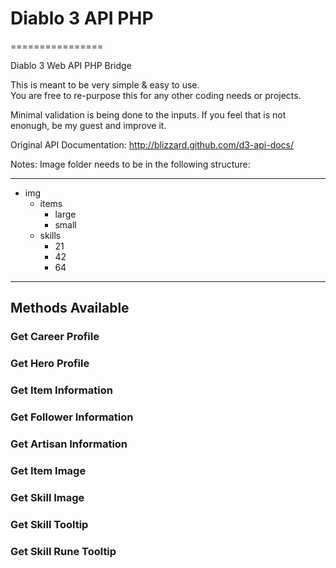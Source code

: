# Diablo 3 API PHP
================

Diablo 3 Web API PHP Bridge

This is meant to be very simple & easy to use.  
You are free to re-purpose this for any other coding needs or projects.  

Minimal validation is being done to the inputs. If you feel that is not enonugh, be my guest and improve it.

Original API Documentation: http://blizzard.github.com/d3-api-docs/

Notes: 
Image folder needs to be in the following structure: 
- - -
- img 
  - items
    - large
    - small
  - skills
    - 21
    - 42
    - 64  

- - -

## Methods Available

### Get Career Profile
### Get Hero Profile
### Get Item Information
### Get Follower Information
### Get Artisan Information        

### Get Item Image
### Get Skill Image
### Get Skill Tooltip
### Get Skill Rune Tooltip
